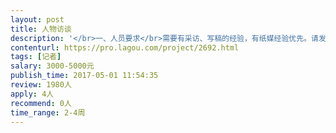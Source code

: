 ```yaml
---                
layout: post       
title: 人物访谈           
description: '</br>一、人员要求</br>需要有采访、写稿的经验，有纸媒经验优先。请发送你最满意的稿件链接给我。</br></br>二、需要做的事情</br>采访网易 Python 微专业的优秀学员，4篇采访稿，每篇篇幅1000字左右。</br>酬劳是千字千元，总计4000元。</br></br>三、参考</br>https://generalassemb.ly/blog/what-is-web-development-coding/</br>https://techacademy.jp/blog/61</br>'     
contenturl: https://pro.lagou.com/project/2692.html      
tags: [记者]            
salary: 3000-5000元          
publish_time: 2017-05-01 11:54:35         
review: 1980人                   
apply: 4人                   
recommend: 0人                   
time_range: 2-4周              
---                 
```

